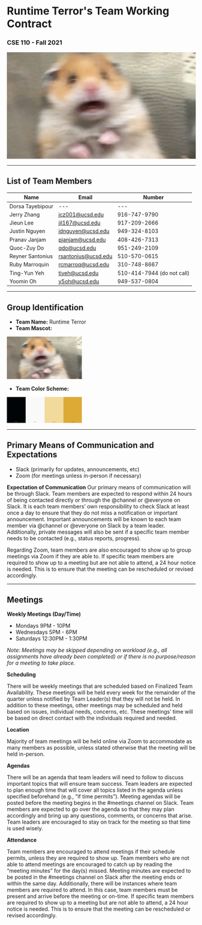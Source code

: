 # Runtime Terror's Team Working Contract
### CSE 110 - Fall 2021
<img src="/admin/mascot.png" alt="mascot" width="600"/>

---

## List of Team Members
| Name | Email | Number |
| --- | ----------- | ---|
| Dorsa Tayebipour | ---| ---|
| Jerry Zhang | jcz001@ucsd.edu | 916-747-9790|
| Jieun Lee | jil167@ucsd.edu | 917-209-2666 | 
| Justin Nguyen | jdnguyen@ucsd.edu | 949-324-8103 |
| Pranav Janjam | pjanjam@ucsd.edu | 408-426-7313 |
| Quoc-Zuy Do | qdo@ucsd.edu | 951-249-2109 |
| Reyner Santonius | rsantonius@ucsd.edu | 510-570-0615 |
| Ruby Marroquin | rcmarroq@ucsd.edu | 310-748-8667 |
| Ting-Yun Yeh | tiyeh@ucsd.edu |510-414-7944 (do not call) |
| Yoomin Oh | y5oh@ucsd.edu | 949-537-0804 |

---

## Group Identification
- **Team Name:** Runtime Terror
- **Team Mascot:** 
<img src="/admin/mascot.png" alt="mascot" width="200"/>

- **Team Color Scheme:** 
<img src = "/admin/colors.png" alt="colors" width="200"/>

---

## Primary Means of Communication and Expectations
- Slack (primarily for updates, announcements, etc)
- Zoom (for meetings unless in-person if necessary)

**Expectation of Communication**
Our primary means of communication will be through Slack. Team members are expected to respond 
within 24 hours of being contacted directly or through the @channel or @everyone on Slack. 
It is each team members’ own responsibility to check Slack at least once a day to ensure that they 
do not miss a notification or important announcement. Important announcements will be known to each 
team member via @channel or @everyone on Slack by a team leader. Additionally, private messages will also 
be sent if a specific team member needs to be contacted (e.g., status reports, progress). 

Regarding Zoom, team members are also encouraged to show up to group meetings via Zoom if they are able to. 
If specific team members are required to show up to a meeting but are not able to attend, a 24 hour notice is needed.
This is to ensure that the meeting can be rescheduled or revised accordingly. 

---

## Meetings
**Weekly Meetings (Day/Time)**
- Mondays 9PM - 10PM 
- Wednesdays 5PM - 6PM 
- Saturdays 12:30PM - 1:30PM 

_Note: Meetings may be skipped depending on workload (e.g., all assignments have already been completed) or if there is no purpose/reason for a meeting to take place._

**Scheduling**

There will be weekly meetings that are scheduled based on Finalized Team Availability. 
These meetings will be held every week for the remainder of the quarter unless notified by Team Leader(s) that they will not be held. 
In addition to these meetings, other meetings may be scheduled and held based on issues, individual needs, concerns, etc. 
These meetings’ time will be based on direct contact with the individuals required and needed. 

**Location**

Majority of team meetings will be held online via Zoom to accommodate as many members as possible, unless stated otherwise that the meeting will be held in-person. 

**Agendas**

There will be an agenda that team leaders will need to follow to discuss important topics that will ensure team success. Team leaders are expected to plan enough time that will cover all topics listed in the agenda unless specified beforehand (e.g., “if time permits”). Meeting agendas will be posted before the meeting begins in the #meetings channel on Slack. Team members are expected to go over the agenda so that they may plan accordingly and bring up any questions, comments, or concerns that arise. Team leaders are encouraged to stay on track for the meeting so that time is used wisely. 

**Attendance**

Team members are encouraged to attend meetings if their schedule permits, unless they are required to show up. Team members who are not able to attend meetings are encouraged to catch up by reading the “meeting minutes” for the day(s) missed. Meeting minutes are expected to be posted in the #meetings channel on Slack after the meeting ends or within the same day. Additionally, there will be instances where team members are required to attend. In this case, team members must be present and arrive before the meeting or on-time. If specific team members are required to show up to a meeting but are not able to attend, a 24 hour notice is needed. This is to ensure that the meeting can be rescheduled or revised accordingly. 














